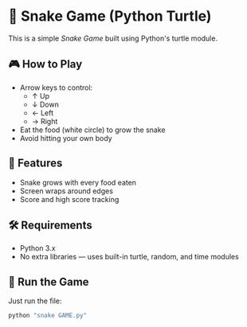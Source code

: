 
# 🐍 Snake Game (Python Turtle)

This is a simple *Snake Game* built using Python's turtle module.

## 🎮 How to Play

- Arrow keys to control:
  - ↑ Up
  - ↓ Down
  - ← Left
  - → Right
- Eat the food (white circle) to grow the snake
- Avoid hitting your own body

## 🧠 Features

- Snake grows with every food eaten
- Screen wraps around edges
- Score and high score tracking

## 🛠 Requirements

- Python 3.x
- No extra libraries — uses built-in turtle, random, and time modules

## 🚀 Run the Game

Just run the file:

```bash
python "snake GAME.py"
